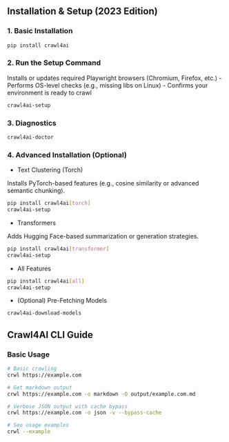 ## Installation & Setup (2023 Edition)

### 1. Basic Installation

```bash
pip install crawl4ai
```

### 2. Run the Setup Command

Installs or updates required Playwright browsers (Chromium, Firefox, etc.) - Performs OS-level checks (e.g., missing libs on Linux) - Confirms your environment is ready to crawl

```bash
crawl4ai-setup

```

### 3. Diagnostics

```bash
crawl4ai-doctor

```

### 4. Advanced Installation (Optional)

- Text Clustering (Torch)

Installs PyTorch-based features (e.g., cosine similarity or advanced semantic chunking).


```bash
pip install crawl4ai[torch]
crawl4ai-setup

```

- Transformers

Adds Hugging Face-based summarization or generation strategies.

```bash
pip install crawl4ai[transformer]
crawl4ai-setup

```

- All Features

```bash
pip install crawl4ai[all]
crawl4ai-setup
```

- (Optional) Pre-Fetching Models

```bash
crawl4ai-download-models

```

## Crawl4AI CLI Guide

### Basic Usage

```bash
# Basic crawling
crwl https://example.com

# Get markdown output
crwl https://example.com -o markdown -O output/example.com.md

# Verbose JSON output with cache bypass
crwl https://example.com -o json -v --bypass-cache

# See usage examples
crwl --example
```

